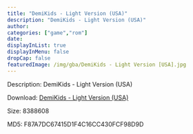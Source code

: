```yaml
---
title: "DemiKids - Light Version (USA)"
description: "DemiKids - Light Version (USA)"
author: 
categories: ["game","rom"]
date: 
displayInList: true
displayInMenu: false
dropCap: false
featuredImage: /img/gba/DemiKids - Light Version [USA].jpg
---
```


Description: DemiKids - Light Version (USA)

Download: <a style="text-decoration:underline;" href="https://mega.nz/#!PDRE0KgL!GcAWypqyDAIFz9X7IT0ORv8WbP2J0GSrGDJcjVUv8Jg" target = "_blank" rel = "nofollow" > DemiKids - Light Version (USA)</a>

Size: 8388608

MD5: F87A7DC67415D1F4C16CC430FCF98D9D

